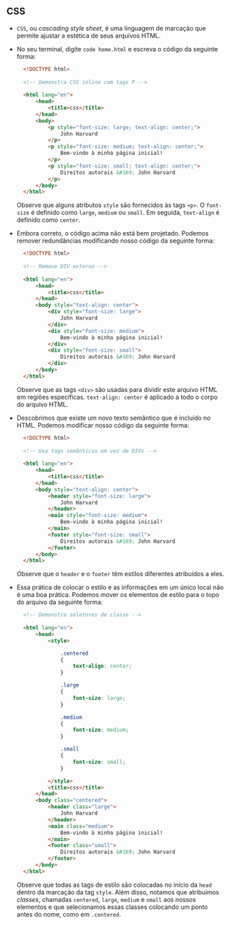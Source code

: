 CSS
---

* `CSS`, ou _cascading style sheet_, é uma linguagem de marcação que permite ajustar a estética de seus arquivos HTML.
* No seu terminal, digite `code home.html` e escreva o código da seguinte forma:

  ```html
    <!DOCTYPE html>
    
    <!-- Demonstra CSS inline com tags P -->
    
    <html lang="en">
        <head>
            <title>css</title>
        </head>
        <body>
            <p style="font-size: large; text-align: center;">
                John Harvard
            </p>
            <p style="font-size: medium; text-align: center;">
                Bem-vindo à minha página inicial!
            </p>
            <p style="font-size: small; text-align: center;">
                Direitos autorais &#169; John Harvard
            </p>
        </body>
    </html>
  ```

  Observe que alguns atributos `style` são fornecidos às tags `<p>`. O `font-size` é definido como `large`, `medium` ou `small`. Em seguida, `text-align` é definido como `center`.

* Embora correto, o código acima não está bem projetado. Podemos remover redundâncias modificando nosso código da seguinte forma:

  ```html
    <!DOCTYPE html>
    
    <!-- Remove DIV externo -->
    
    <html lang="en">
        <head>
            <title>css</title>
        </head>
        <body style="text-align: center">
            <div style="font-size: large">
                John Harvard
            </div>
            <div style="font-size: medium">
                Bem-vindo à minha página inicial!
            </div>
            <div style="font-size: small">
                Direitos autorais &#169; John Harvard
            </div>
        </body>
    </html>
  ```

  Observe que as tags `<div>` são usadas para dividir este arquivo HTML em regiões específicas. `text-align: center` é aplicado a todo o corpo do arquivo HTML.

* Descobrimos que existe um novo texto semântico que é incluído no HTML. Podemos modificar nosso código da seguinte forma:

  ```html
    <!DOCTYPE html>
    
    <!-- Usa tags semânticas em vez de DIVs -->
    
    <html lang="en">
        <head>
            <title>css</title>
        </head>
        <body style="text-align: center">
            <header style="font-size: large">
                John Harvard
            </header>
            <main style="font-size: medium">
                Bem-vindo à minha página inicial!
            </main>
            <footer style="font-size: small">
                Direitos autorais &#169; John Harvard
            </footer>
        </body>
    </html>
  ```

  Observe que o `header` e o `footer` têm estilos diferentes atribuídos a eles.

* Essa prática de colocar o estilo e as informações em um único local não é uma boa prática. Podemos mover os elementos de estilo para o topo do arquivo da seguinte forma:

  ```html
    <!-- Demonstra seletores de classe -->
    
    <html lang="en">
        <head>
            <style>

                .centered
                {
                    text-align: center;
                }

                .large
                {
                    font-size: large;
                }

                .medium
                {
                    font-size: medium;
                }

                .small
                {
                    font-size: small;
                }

            </style>
            <title>css</title>
        </head>
        <body class="centered">
            <header class="large">
                John Harvard
            </header>
            <main class="medium">
                Bem-vindo à minha página inicial!
            </main>
            <footer class="small">
                Direitos autorais &#169; John Harvard
            </footer>
        </body>
    </html>
  ```

  Observe que todas as tags de estilo são colocadas no início da `head` dentro da marcação da tag `style`. Além disso, notamos que atribuímos _classes_, chamadas `centered`, `large`, `medium` e `small` aos nossos elementos e que selecionamos essas classes colocando um ponto antes do nome, como em `.centered`.